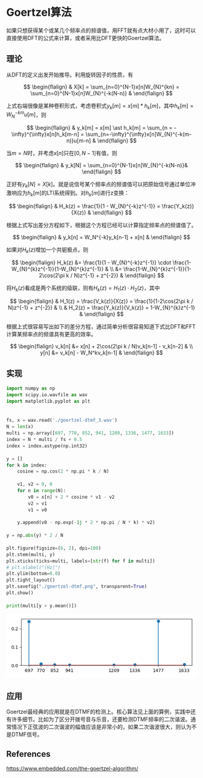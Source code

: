 # Goertzel算法

如果只想获得某个或某几个频率点的频谱值，用FFT就有点大材小用了，这时可以直接使用DFT的公式来计算，或者采用比DFT更快的Goertzel算法。

## 理论

从DFT的定义出发开始推导。利用旋转因子的性质，有

$$
\begin{flalign}
& X[k] = \sum_{n=0}^{N-1}x[n]W_{N}^{kn} = \sum_{n=0}^{N-1}x[n]W_{N}^{-k(N-n)}  &
\end{flalign}
$$

上式右端很像是某种卷积形式，考虑卷积式$y_k[m] = x[m] \ast h_k[m]$，其中$h_k[m] = W_{N}^{-km}u[m]$，则

$$
\begin{flalign}
& y_k[m] = x[m] \ast h_k[m] = \sum_{n = -\infty}^{\infty}x[n]h_k[m-n] = \sum_{n=-\infty}^{\infty}x[n]W_{N}^{-k(m-n)}u[m-n] &
\end{flalign}
$$

当$m=N$时，并考虑$x[n]$只在$[0, N-1]$有值，则

$$
\begin{flalign}
& y_k[N] = \sum_{n=0}^{N-1}x[n]W_{N}^{-k(N-n)}&
\end{flalign}
$$

正好有$y_k[N] = X[k]$。就是说信号某个频率点的频谱值可以把原始信号通过单位冲激响应为$h_k[m]$的LTI系统得到。对$h_k[m]$进行z变换：

$$
\begin{flalign}
& H_k(z) = \frac{1}{1 - W_{N}^{-k}z^{-1}} = \frac{Y_k(z)}{X(z)} &
\end{flalign}
$$

根据上式写出差分方程如下，根据这个方程已经可以计算指定频率点的频谱值了。

$$
\begin{flalign}
& y_k[n] = W_N^{-k}y_k[n-1] + x[n] &
\end{flalign}
$$

如果对$H_k(z)$增加一个共轭极点，则

$$
\begin{flalign}
H_k(z) &= \frac{1}{1 - W_{N}^{-k}z^{-1}} \cdot \frac{1-W_{N}^{k}z^{-1}}{1-W_{N}^{k}z^{-1}} & \\
       &= \frac{1-W_{N}^{k}z^{-1}}{1-2\cos(2\pi k / N)z^{-1} + z^{-2}} &
\end{flalign}
$$

将$H_k(z)$看成是两个系统的级联，则有$H_k(z) = H_1(z) \cdot H_2(z)$，其中

$$
\begin{flalign}
& H_1(z) = \frac{V_k(z)}{X(z)} = \frac{1}{1-2\cos(2\pi k / N)z^{-1} + z^{-2}} & \\
& H_2(z) = \frac{Y_k(z)}{V_k(z)} = 1-W_{N}^{k}z^{-1} &
\end{flalign}
$$

根据上式很容易写出如下的差分方程，通过简单分析很容易知道下式比DFT和FFT计算某频率点的频谱具有更高的效率。

$$
\begin{flalign}
v_k[n] &= x[n] + 2\cos(2\pi k / N)v_k[n-1] - v_k[n-2] & \\
y[n]   &= v_k[n] - W_N^kv_k[n-1] &
\end{flalign}
$$

## 实现

```python
import numpy as np
import scipy.io.wavfile as wav
import matplotlib.pyplot as plt


fs, x = wav.read('./goertzel-dtmf_3.wav')
N = len(x)
multi = np.array([697, 770, 852, 941, 1209, 1336, 1477, 1633])
index = N * multi / fs + 0.5
index = index.astype(np.int32)

y = []
for k in index:
    cosine = np.cos(2 * np.pi * k / N)

    v1, v2 = 0, 0
    for n in range(N):
        v0 = x[n] + 2 * cosine * v1 - v2
        v2 = v1
        v1 = v0

    y.append(v0 - np.exp(-1j * 2 * np.pi / N * k) * v2)

y = np.abs(y) * 2 / N

plt.figure(figsize=(6, 2), dpi=100)
plt.stem(multi, y)
plt.xticks(ticks=multi, labels=[str(f) for f in multi])
# plt.xlabel("(Hz)")
plt.ylim(bottom=0.0)
plt.tight_layout()
plt.savefig("./goertzel-dtmf.png", transparent=True)
plt.show()

print(multi[y > y.mean()])
```

![](./goertzel-dtmf.png)

## 应用

Goertzel最经典的应用就是在DTMF的检测上。核心算法见上面的算例，实践中还有许多细节。比如为了区分开拨号音与乐音，还要检测DTMF频率的二次谐波。通常情况下正弦波的二次谐波的幅值应该是非常小的，如果二次谐波很大，则认为不是DTMF信号。

## References

<https://www.embedded.com/the-goertzel-algorithm/>
